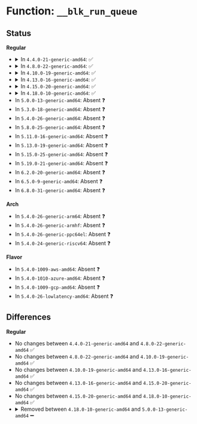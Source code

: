 # Function: <code>__blk_run_queue</code>

## Status
<b>Regular</b>
<ul>
<li>
<details>
<summary>In <code>4.4.0-21-generic-amd64</code>: ✅</summary>

```c
void __blk_run_queue(struct request_queue * q)
```

```json
{
  "name": "__blk_run_queue",
  "collision_type": "Unique Global",
  "inline_type": "No",
  "funcs": [
    {
      "addr": 18446744071582733344,
      "name": "__blk_run_queue",
      "external": true,
      "loc": "block/blk-core.c:337",
      "file": "block/blk-core.c",
      "inline": "seen, unknown",
      "caller_inline": [],
      "caller_func": [
        "block/elevator.c:__elv_add_request",
        "block/blk-core.c:blk_run_queue",
        "block/blk-core.c:blk_start_queue",
        "block/blk-core.c:queue_unplugged",
        "block/blk-core.c:__blk_drain_queue",
        "block/blk-core.c:blk_delay_work",
        "block/blk-core.c:blk_post_runtime_resume",
        "block/blk-core.c:blk_queue_bio",
        "block/blk-exec.c:blk_execute_rq_nowait",
        "block/cfq-iosched.c:cfq_kick_queue",
        "block/cfq-iosched.c:cfq_insert_request",
        "block/cfq-iosched.c:cfq_insert_request"
      ]
    }
  ],
  "symbols": [
    {
      "addr": 18446744071582733344,
      "name": "__blk_run_queue",
      "section": ".text",
      "bind": "STB_GLOBAL",
      "size": 62
    }
  ]
}
```
</details>
</li>
<li>
<details>
<summary>In <code>4.8.0-22-generic-amd64</code>: ✅</summary>

```c
void __blk_run_queue(struct request_queue * q)
```

```json
{
  "name": "__blk_run_queue",
  "collision_type": "Unique Global",
  "inline_type": "No",
  "funcs": [
    {
      "addr": 18446744071583015584,
      "name": "__blk_run_queue",
      "external": true,
      "loc": "block/blk-core.c:337",
      "file": "block/blk-core.c",
      "inline": "seen, unknown",
      "caller_inline": [],
      "caller_func": [
        "block/elevator.c:__elv_add_request",
        "block/blk-core.c:blk_post_runtime_resume",
        "block/blk-core.c:queue_unplugged",
        "block/blk-core.c:blk_queue_bio",
        "block/blk-core.c:__blk_drain_queue",
        "block/blk-core.c:blk_run_queue",
        "block/blk-core.c:blk_start_queue",
        "block/blk-core.c:blk_delay_work",
        "block/blk-exec.c:blk_execute_rq_nowait",
        "block/cfq-iosched.c:cfq_kick_queue",
        "block/cfq-iosched.c:cfq_insert_request",
        "block/cfq-iosched.c:cfq_insert_request"
      ]
    }
  ],
  "symbols": [
    {
      "addr": 18446744071583015584,
      "name": "__blk_run_queue",
      "section": ".text",
      "bind": "STB_GLOBAL",
      "size": 62
    }
  ]
}
```
</details>
</li>
<li>
<details>
<summary>In <code>4.10.0-19-generic-amd64</code>: ✅</summary>

```c
void __blk_run_queue(struct request_queue * q)
```

```json
{
  "name": "__blk_run_queue",
  "collision_type": "Unique Global",
  "inline_type": "No",
  "funcs": [
    {
      "addr": 18446744071583120416,
      "name": "__blk_run_queue",
      "external": true,
      "loc": "block/blk-core.c:338",
      "file": "block/blk-core.c",
      "inline": "seen, unknown",
      "caller_inline": [],
      "caller_func": [
        "block/elevator.c:__elv_add_request",
        "block/blk-core.c:blk_post_runtime_resume",
        "block/blk-core.c:queue_unplugged",
        "block/blk-core.c:blk_queue_bio",
        "block/blk-core.c:__blk_drain_queue",
        "block/blk-core.c:blk_run_queue",
        "block/blk-core.c:blk_start_queue",
        "block/blk-core.c:blk_delay_work",
        "block/blk-exec.c:blk_execute_rq_nowait",
        "block/cfq-iosched.c:cfq_kick_queue",
        "block/cfq-iosched.c:cfq_insert_request",
        "block/cfq-iosched.c:cfq_insert_request"
      ]
    }
  ],
  "symbols": [
    {
      "addr": 18446744071583120416,
      "name": "__blk_run_queue",
      "section": ".text",
      "bind": "STB_GLOBAL",
      "size": 62
    }
  ]
}
```
</details>
</li>
<li>
<details>
<summary>In <code>4.13.0-16-generic-amd64</code>: ✅</summary>

```c
void __blk_run_queue(struct request_queue * q)
```

```json
{
  "name": "__blk_run_queue",
  "collision_type": "Unique Global",
  "inline_type": "No",
  "funcs": [
    {
      "addr": 18446744071583179664,
      "name": "__blk_run_queue",
      "external": true,
      "loc": "block/blk-core.c:388",
      "file": "block/blk-core.c",
      "inline": "seen, unknown",
      "caller_inline": [],
      "caller_func": [
        "block/elevator.c:__elv_add_request",
        "block/blk-core.c:queue_unplugged",
        "block/blk-core.c:blk_queue_bio",
        "block/blk-core.c:__blk_drain_queue",
        "block/blk-core.c:blk_run_queue",
        "block/blk-core.c:blk_start_queue",
        "block/blk-core.c:blk_delay_work",
        "block/blk-exec.c:blk_execute_rq_nowait",
        "block/cfq-iosched.c:cfq_kick_queue",
        "block/cfq-iosched.c:cfq_insert_request",
        "block/cfq-iosched.c:cfq_insert_request"
      ]
    }
  ],
  "symbols": [
    {
      "addr": 18446744071583179664,
      "name": "__blk_run_queue",
      "section": ".text",
      "bind": "STB_GLOBAL",
      "size": 92
    }
  ]
}
```
</details>
</li>
<li>
<details>
<summary>In <code>4.15.0-20-generic-amd64</code>: ✅</summary>

```c
void __blk_run_queue(struct request_queue * q)
```

```json
{
  "name": "__blk_run_queue",
  "collision_type": "Unique Global",
  "inline_type": "No",
  "funcs": [
    {
      "addr": 18446744071583356016,
      "name": "__blk_run_queue",
      "external": true,
      "loc": "block/blk-core.c:421",
      "file": "block/blk-core.c",
      "inline": "seen, unknown",
      "caller_inline": [],
      "caller_func": [
        "block/elevator.c:__elv_add_request",
        "block/blk-core.c:queue_unplugged",
        "block/blk-core.c:blk_queue_bio",
        "block/blk-core.c:__blk_drain_queue",
        "block/blk-core.c:blk_run_queue",
        "block/blk-core.c:blk_start_queue",
        "block/blk-core.c:blk_delay_work",
        "block/blk-exec.c:blk_execute_rq_nowait",
        "block/cfq-iosched.c:cfq_kick_queue",
        "block/cfq-iosched.c:cfq_insert_request",
        "block/cfq-iosched.c:cfq_insert_request"
      ]
    }
  ],
  "symbols": [
    {
      "addr": 18446744071583356016,
      "name": "__blk_run_queue",
      "section": ".text",
      "bind": "STB_GLOBAL",
      "size": 94
    }
  ]
}
```
</details>
</li>
<li>
<details>
<summary>In <code>4.18.0-10-generic-amd64</code>: ✅</summary>

```c
void __blk_run_queue(struct request_queue * q)
```

```json
{
  "name": "__blk_run_queue",
  "collision_type": "Unique Global",
  "inline_type": "No",
  "funcs": [
    {
      "addr": 18446744071583565600,
      "name": "__blk_run_queue",
      "external": true,
      "loc": "block/blk-core.c:482",
      "file": "block/blk-core.c",
      "inline": "seen, unknown",
      "caller_inline": [],
      "caller_func": [
        "block/elevator.c:__elv_add_request",
        "block/blk-core.c:queue_unplugged",
        "block/blk-core.c:blk_queue_bio",
        "block/blk-core.c:blk_run_queue",
        "block/blk-core.c:blk_start_queue",
        "block/blk-core.c:blk_delay_work",
        "block/blk-exec.c:blk_execute_rq_nowait",
        "block/cfq-iosched.c:cfq_kick_queue",
        "block/cfq-iosched.c:cfq_insert_request",
        "block/cfq-iosched.c:cfq_insert_request"
      ]
    }
  ],
  "symbols": [
    {
      "addr": 18446744071583565600,
      "name": "__blk_run_queue",
      "section": ".text",
      "bind": "STB_GLOBAL",
      "size": 94
    }
  ]
}
```
</details>
</li>
<li>
In <code>5.0.0-13-generic-amd64</code>: Absent ❓
</li>
<li>
In <code>5.3.0-18-generic-amd64</code>: Absent ❓
</li>
<li>
In <code>5.4.0-26-generic-amd64</code>: Absent ❓
</li>
<li>
In <code>5.8.0-25-generic-amd64</code>: Absent ❓
</li>
<li>
In <code>5.11.0-16-generic-amd64</code>: Absent ❓
</li>
<li>
In <code>5.13.0-19-generic-amd64</code>: Absent ❓
</li>
<li>
In <code>5.15.0-25-generic-amd64</code>: Absent ❓
</li>
<li>
In <code>5.19.0-21-generic-amd64</code>: Absent ❓
</li>
<li>
In <code>6.2.0-20-generic-amd64</code>: Absent ❓
</li>
<li>
In <code>6.5.0-9-generic-amd64</code>: Absent ❓
</li>
<li>
In <code>6.8.0-31-generic-amd64</code>: Absent ❓
</li>
</ul>
<b>Arch</b>
<ul>
<li>
In <code>5.4.0-26-generic-arm64</code>: Absent ❓
</li>
<li>
In <code>5.4.0-26-generic-armhf</code>: Absent ❓
</li>
<li>
In <code>5.4.0-26-generic-ppc64el</code>: Absent ❓
</li>
<li>
In <code>5.4.0-24-generic-riscv64</code>: Absent ❓
</li>
</ul>
<b>Flavor</b>
<ul>
<li>
In <code>5.4.0-1009-aws-amd64</code>: Absent ❓
</li>
<li>
In <code>5.4.0-1010-azure-amd64</code>: Absent ❓
</li>
<li>
In <code>5.4.0-1009-gcp-amd64</code>: Absent ❓
</li>
<li>
In <code>5.4.0-26-lowlatency-amd64</code>: Absent ❓
</li>
</ul>

## Differences
<b>Regular</b>
<ul>
<li>
No changes between <code>4.4.0-21-generic-amd64</code> and <code>4.8.0-22-generic-amd64</code> ✅
</li>
<li>
No changes between <code>4.8.0-22-generic-amd64</code> and <code>4.10.0-19-generic-amd64</code> ✅
</li>
<li>
No changes between <code>4.10.0-19-generic-amd64</code> and <code>4.13.0-16-generic-amd64</code> ✅
</li>
<li>
No changes between <code>4.13.0-16-generic-amd64</code> and <code>4.15.0-20-generic-amd64</code> ✅
</li>
<li>
No changes between <code>4.15.0-20-generic-amd64</code> and <code>4.18.0-10-generic-amd64</code> ✅
</li>
<li>
<details>
<summary>Removed between <code>4.18.0-10-generic-amd64</code> and <code>5.0.0-13-generic-amd64</code> ➖</summary>

```c
void __blk_run_queue(struct request_queue * q)
```
</details>
</li>
</ul>

